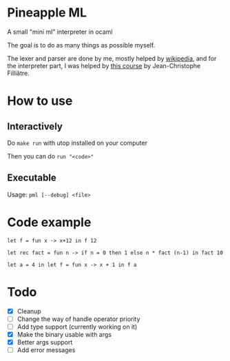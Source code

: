 # Pineapple ML
A small "mini ml" interpreter in ocaml

The goal is to do as many things as possible myself.

The lexer and parser are done by me, mostly helped by [wikipedia](https://wikipedia.org), and for the interpreter part, I was helped by [this course](https://www.enseignement.polytechnique.fr/informatique/INF564/poly.pdf) by Jean-Christophe Filliâtre.

# How to use

## Interactively
Do `make run` with utop installed on your computer

Then you can do `run "<code>"`

## Executable
Usage: `pml [--debug] <file>`

# Code example
`let f = fun x -> x+12 in f 12`

`let rec fact = fun n -> if n = 0 then 1 else n * fact (n-1) in fact 10`

`let a = 4 in let f = fun x -> x + 1 in f a`

# Todo
- [x] Cleanup
- [ ] Change the way of handle operator priority
- [ ] Add type support (currently working on it)
- [x] Make the binary usable with args
- [x] Better args support
- [ ] Add error messages
